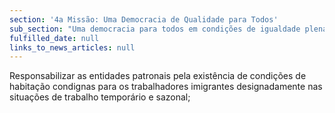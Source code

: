 ```yaml
---
section: '4a Missão: Uma Democracia de Qualidade para Todos'
sub_section: "Uma democracia para todos em condições de igualdade plena"
fulfilled_date: null
links_to_news_articles: null
---
```


Responsabilizar as entidades patronais pela existência de condições de habitação condignas para os trabalhadores imigrantes designadamente nas situações de trabalho temporário e sazonal;